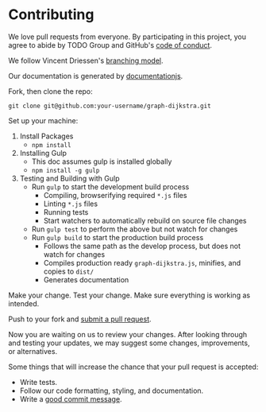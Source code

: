 
[//]: # (CONTRIBUTING.md)

# Contributing

We love pull requests from everyone. By participating in this project, you
agree to abide by TODO Group and GitHub's [code of conduct].

[code of conduct]: http://todogroup.org/opencodeofconduct/

We follow Vincent Driessen's [branching model](http://nvie.com/posts/a-successful-git-branching-model/).

Our documentation is generated by [documentationjs](http://documentation.js.org).

Fork, then clone the repo:

    git clone git@github.com:your-username/graph-dijkstra.git

Set up your machine:

   1. Install Packages
      * `npm install`
   2. Installing Gulp
      * This doc assumes gulp is installed globally
      * `npm install -g gulp`
   3. Testing and Building with Gulp
      * Run `gulp` to start the development build process
         * Compiling, browserifying required `*.js` files
         * Linting `*.js` files
         * Running tests
         * Start watchers to automatically rebuild on source file changes
      * Run `gulp test` to perform the above but not watch for changes
      * Run `gulp build` to start the production build process
         * Follows the same path as the develop process, but does not watch for changes
         * Compiles production ready `graph-dijkstra.js`, minifies, and copies to `dist/`
         * Generates documentation

Make your change. Test your change. Make sure everything is working as intended.

Push to your fork and [submit a pull request][pr].

[pr]: https://github.com/LincolnTechOpenSource/graph-dijkstra/compare

Now you are waiting on us to review your changes. After looking through and testing
your updates, we may suggest some changes, improvements, or alternatives.

Some things that will increase the chance that your pull request is accepted:

* Write tests.
* Follow our code formatting, styling, and documentation.
* Write a [good commit message][commit].

[commit]: http://tbaggery.com/2008/04/19/a-note-about-git-commit-messages.html